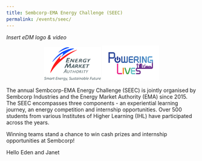 ```yaml
---
title: Sembcorp-EMA Energy Challenge (SEEC)
permalink: /events/seec/
---
```

_Insert eDM logo & video_
   
<div style="width: fit-content; margin-left: auto; margin-right: auto;">
        <img alt="Energy Market Authority" style="width: 150px; height: 88px; max-width: 150px; display: inline-block;" src="images/common/ema-logo.jpg" />
        <img alt="Powering Lives" style="width: 150px; height: 92px; max-width: 150px; display: inline-block;" src="images/common/ema-pl-logo.png" />
    </div>

The annual Sembcorp-EMA Energy Challenge (SEEC) is jointly organised by Sembcorp Industries and the Energy Market Authority (EMA) since 2015. The SEEC encompasses three components - an experiential learning journey, an energy competition and internship opportunities.  Over 500 students from various Institutes of Higher Learning (IHL) have participated across the years.

Winning teams stand a chance to win cash prizes and internship opportunities at Sembcorp!

Hello Eden and Janet
